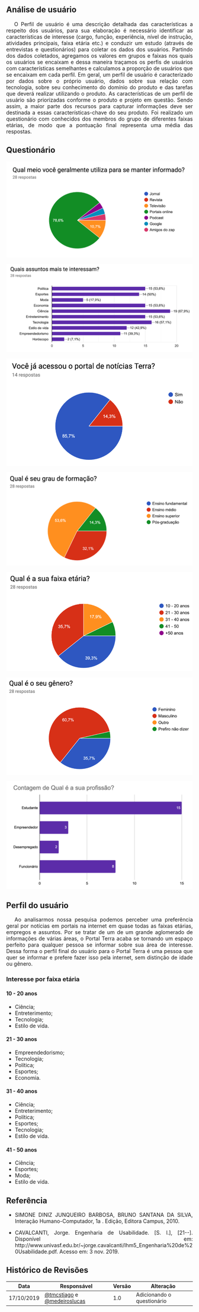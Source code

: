 ## Análise de usuário

<p align="justify">&emsp;
O Perfil de usuário é uma descrição detalhada das características a respeito dos usuários, para sua elaboração é necessário identificar as características de interesse (cargo, função, experiência, nível de instrução, atividades principais, faixa etária etc.) e conduzir um estudo (através de entrevistas e questionários) para coletar os dados dos usuários. Partindo dos dados coletados, agregamos os valores em grupos e faixas nos quais os usuários se encaixam e dessa maneira traçamos os perfis de usuários com características semelhantes e calculamos a proporção de usuários que se encaixam em cada perfil. Em geral, um perfil de usuário é caracterizado por dados sobre o próprio usuário, dados sobre sua relação com tecnologia, sobre seu conhecimento do domínio do produto e das tarefas que deverá realizar utilizando o produto.
As características de um perfil de usuário são priorizadas conforme  o produto e projeto em questão. Sendo assim, a maior parte dos recursos para capturar informações deve ser destinada a essas características-chave do seu produto.
Foi realizado um questionário com conhecidos dos membros do grupo de diferentes faixas etárias, de modo que a pontuação final representa uma média das respostas.
</p>

## Questionário

![pergunta1](../../img/questionario/pergunta1.png)

![pergunta2](../../img/questionario/pergunta2.png)

![pergunta3](../../img/questionario/pergunta3.png)

![pergunta4](../../img/questionario/pergunta4.png)

![pergunta5](../../img/questionario/pergunta5.png)

![pergunta6](../../img/questionario/pergunta6.png)

![pergunta7](../../img/questionario/pergunta7.png)

## Perfil do usuário

<p align="justify">&emsp;
Ao analisarmos nossa pesquisa podemos perceber uma preferência geral por notícias em portais na internet em quase todas as faixas etárias, empregos e assuntos. Por se tratar de um de um grande aglomerado de informações de várias áreas, o Portal Terra acaba se tornando um espaço perfeito para qualquer pessoa se informar sobre sua área de interesse. Dessa forma o perfil final do usuário para o Portal Terra é uma pessoa que quer se informar e prefere fazer isso pela internet, sem distinção de idade ou gênero.
</p>

### Interesse por faixa etária

#### 10 - 20 anos
<ul> 
    <li style="margin-bottom: 0px">Ciência;</li> 
    <li style="margin-bottom: 0px">Entreterimento;</li> 
    <li style="margin-bottom: 0px">Tecnologia;</li> 
    <li style="margin-bottom: 0px">Estilo de vida.</li> 
</ul>

#### 21 - 30 anos
<ul> 
    <li style="margin-bottom: 0px">Empreendedorismo;</li> 
    <li style="margin-bottom: 0px">Tecnologia;</li> 
    <li style="margin-bottom: 0px">Política;</li> 
    <li style="margin-bottom: 0px">Esportes;</li> 
    <li style="margin-bottom: 0px">Economia.</li> 
</ul>

#### 31 - 40 anos
<ul> 
    <li style="margin-bottom: 0px">Ciência;</li> 
    <li style="margin-bottom: 0px">Entreterimento;</li> 
    <li style="margin-bottom: 0px">Política;</li> 
    <li style="margin-bottom: 0px">Esportes;</li> 
    <li style="margin-bottom: 0px">Tecnologia;</li> 
    <li style="margin-bottom: 0px">Estilo de vida.</li> 
</ul>

#### 41 - 50 anos
<ul> 
    <li style="margin-bottom: 0px">Ciência;</li> 
    <li style="margin-bottom: 0px">Esportes;</li> 
    <li style="margin-bottom: 0px">Moda;</li> 
    <li style="margin-bottom: 0px">Estilo de vida.</li> 
</ul>

## **Referência**
* <p align= "justify"> SIMONE DINIZ JUNQUEIRO BARBOSA, BRUNO SANTANA DA SILVA, Interação Humano-Computador, 1a . Edição, Editora Campus, 2010.</p>

* <p align= "justify">CAVALCANTI, Jorge. Engenharia de Usabilidade. [S. l.], [21--]. Disponível em: http://www.univasf.edu.br/~jorge.cavalcanti/Ihm5_Engenharia%20de%20Usabilidade.pdf. Acesso em: 3 nov. 2019.</p>

## **Histórico de Revisões**

| Data       | Responsável                                       | Versão | Alteração             |
| ---------- | ------------------------------------------------- | ------ | --------------------- |
| 17/10/2019 | [@tmcstiago](http://github.com/tmcstiago) e [@medeiroslucas](http://github.com/medeiroslucas) | 1.0 | Adicionando o questionário |